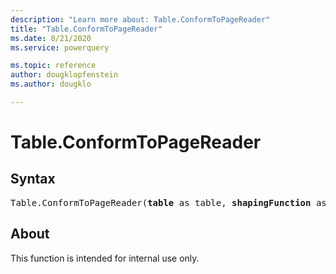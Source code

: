 ```yaml
---
description: "Learn more about: Table.ConformToPageReader"
title: "Table.ConformToPageReader"
ms.date: 8/21/2020
ms.service: powerquery

ms.topic: reference
author: dougklopfenstein
ms.author: dougklo

---
```

# Table.ConformToPageReader

## Syntax

<pre>
Table.ConformToPageReader(<b>table</b> as table, <b>shapingFunction</b> as function) as table
</pre>
  
## About  
This function is intended for internal use only.
